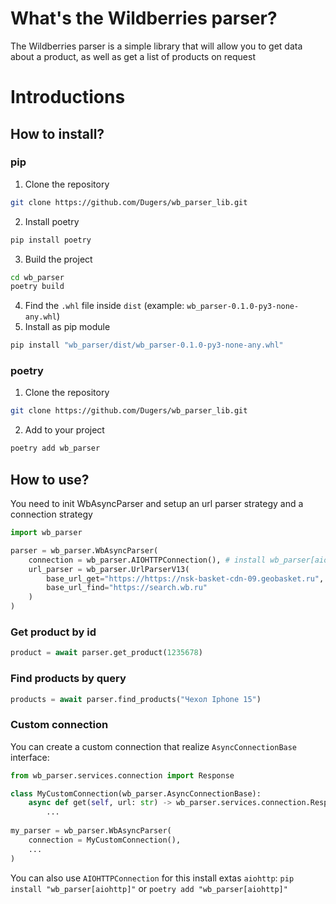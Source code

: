 # What's the Wildberries parser?
The Wildberries parser is a simple library that will allow you to get data about a product, as well as get a list of products on request

# Introductions

## How to install?
### pip
1. Clone the repository
```sh
git clone https://github.com/Dugers/wb_parser_lib.git
```
2. Install poetry
```sh
pip install poetry
```
3. Build the project
```sh
cd wb_parser
poetry build
```
4. Find the `.whl` file inside `dist` (example: `wb_parser-0.1.0-py3-none-any.whl`)
5. Install as pip module
```sh
pip install "wb_parser/dist/wb_parser-0.1.0-py3-none-any.whl"
```
### poetry
1. Clone the repository
```sh
git clone https://github.com/Dugers/wb_parser_lib.git
```
2. Add to your project
```sh
poetry add wb_parser
```
## How to use?
You need to init WbAsyncParser and setup an url parser strategy and a connection strategy
```python
import wb_parser

parser = wb_parser.WbAsyncParser(
    connection = wb_parser.AIOHTTPConnection(), # install wb_parser[aiohttp]
    url_parser = wb_parser.UrlParserV13(
        base_url_get="https://https://nsk-basket-cdn-09.geobasket.ru",
        base_url_find="https://search.wb.ru"
    )
)
```

### Get product by id
```python
product = await parser.get_product(1235678)
```
### Find products by query
```python
products = await parser.find_products("Чехол Iphone 15")
```
### Custom connection
You can create a custom connection that realize `AsyncConnectionBase` interface:
```python
from wb_parser.services.connection import Response

class MyCustomConnection(wb_parser.AsyncConnectionBase):
    async def get(self, url: str) -> wb_parser.services.connection.Response:
        ...
        
my_parser = wb_parser.WbAsyncParser(
    connection = MyCustomConnection(),
    ...
)
```
You can also use `AIOHTTPConnection` for this install extas `aiohttp`: `pip install "wb_parser[aiohttp]"` or `poetry add "wb_parser[aiohttp]"`